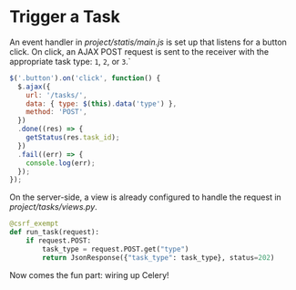 # Trigger a Task

An event handler in *project/statis/main.js* is set up that listens for a button click. On click, an AJAX POST request is sent to the receiver with the appropriate task type: `1`, `2`, or `3`.`

```javascript
$('.button').on('click', function() {
  $.ajax({
    url: '/tasks/',
    data: { type: $(this).data('type') },
    method: 'POST',
  })
  .done((res) => {
    getStatus(res.task_id);
  })
  .fail((err) => {
    console.log(err);
  });
});
```

On the server-side, a view is already configured to handle the request in *project/tasks/views.py*.


```py
@csrf_exempt
def run_task(request):
    if request.POST:
        task_type = request.POST.get("type")
        return JsonResponse({"task_type": task_type}, status=202)
```

Now comes the fun part: wiring up Celery!